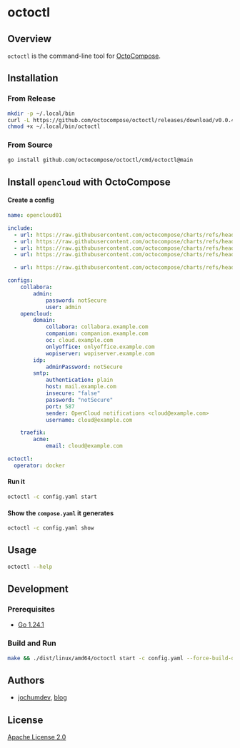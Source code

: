 # octoctl

## Overview

`octoctl` is the command-line tool for [OctoCompose](https://octocompose.dev/).

## Installation

### From Release

```sh
mkdir -p ~/.local/bin
curl -L https://github.com/octocompose/octoctl/releases/download/v0.0.4/octoctl_0.0.4_linux_amd64 -o ~/.local/bin/octoctl
chmod +x ~/.local/bin/octoctl
```

### From Source

```sh
go install github.com/octocompose/octoctl/cmd/octoctl@main
```

## Install `opencloud` with OctoCompose

#### Create a config

```yaml
name: opencloud01

include:
  - url: https://raw.githubusercontent.com/octocompose/charts/refs/heads/main/opencloud-monolith/config/opencloud.yaml
  - url: https://raw.githubusercontent.com/octocompose/charts/refs/heads/main/opencloud-monolith/config/collabora.yaml
  - url: https://raw.githubusercontent.com/octocompose/charts/refs/heads/main/opencloud-monolith/config/tika.yaml
  - url: https://raw.githubusercontent.com/octocompose/charts/refs/heads/main/opencloud-monolith/config/traefik.yaml

  - url: https://raw.githubusercontent.com/octocompose/charts/refs/heads/main/opencloud-monolith/config/web_extensions/all.yaml

configs:
    collabora:
        admin:
            password: notSecure
            user: admin
    opencloud:
        domain:
            collabora: collabora.example.com
            companion: companion.example.com
            oc: cloud.example.com
            onlyoffice: onlyoffice.example.com
            wopiserver: wopiserver.example.com
        idp:
            adminPassword: notSecure
        smtp:
            authentication: plain
            host: mail.example.com
            insecure: "false"
            password: "notSecure"
            port: 587
            sender: OpenCloud notifications <cloud@example.com>
            username: cloud@example.com

    traefik:
        acme:
            email: cloud@example.com

octoctl:
  operator: docker
```

#### Run it

```sh
octoctl -c config.yaml start
```

#### Show the `compose.yaml` it generates

```sh
octoctl -c config.yaml show
```

## Usage

```sh
octoctl --help
```

## Development

### Prerequisites

- [Go 1.24.1](https://golang.org/dl/)

### Build and Run

```sh
make && ./dist/linux/amd64/octoctl start -c config.yaml --force-build-operator -l debug
```

## Authors

- [jochumdev](https://github.com/jochumdev), [blog](https://jochum.dev/)

## License

[Apache License 2.0](https://github.com/octocompose/octoctl/blob/main/LICENSE)
